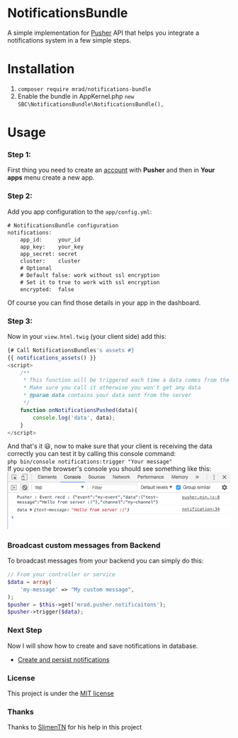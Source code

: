 # NotificationsBundle

A simple implementation for [Pusher](https://pusher.com/) API that helps you integrate a notifications
system in a few simple steps.

# Installation

1. `composer require mrad/notifications-bundle`<br>
2. Enable the bundle in AppKernel.php `new SBC\NotificationsBundle\NotificationsBundle(),`<br>

# Usage

### Step 1:
First thing you need to create an [account](https://pusher.com/signup) with **Pusher** and then in **Your apps** menu create
a new app.

### Step 2:
Add you app configuration to the `app/config.yml`:
```
# NotificationsBundle configuration
notifications:
    app_id:     your_id
    app_key:    your_key
    app_secret: secret
    cluster:    cluster
    # Optional
    # Default false: work without ssl encryption
    # Set it to true to work with ssl encryption
    encrypted:  false
```
Of course you can find those details in your app in the dashboard.

### Step 3:
Now in your `view.html.twig` (your client side) add this:
```javascript
{# Call NotificationsBundles's assets #}
{{ notifications_assets() }}
<script>
    /**
     * This function will be triggered each time a data comes from the server
     * Make sure you call it otherwise you won't get any data
     * @param data contains your data sent from the server
     */
    function onNotificationsPushed(data){
        console.log('data', data);
    }
</script>
```

And that's it :smiley:, now to make sure that your client is receiving the data correctly you can test it by calling this
console command:<br>
`php bin/console notifications:trigger "Your message"`<br>
If you open the browser's console you should see something like this:<br>
![alt text](Resources/docs/images/browser_console.png)

### Broadcast custom messages from Backend
To broadcast messages from your backend you can simply do this:
```php
// From your controller or service
$data = array(
    'my-message' => "My custom message",
);
$pusher = $this->get('mrad.pusher.notificaitons');
$pusher->trigger($data);
```

### Next Step

Now I will show how to create and save notifications in database.
* [Create and persist notifications](Resources/docs/NotificationExample.md)

### License
This project is under the [MIT license](LICENSE)

### Thanks
Thanks to [SlimenTN](https://github.com/SlimenTN) for his help in this project